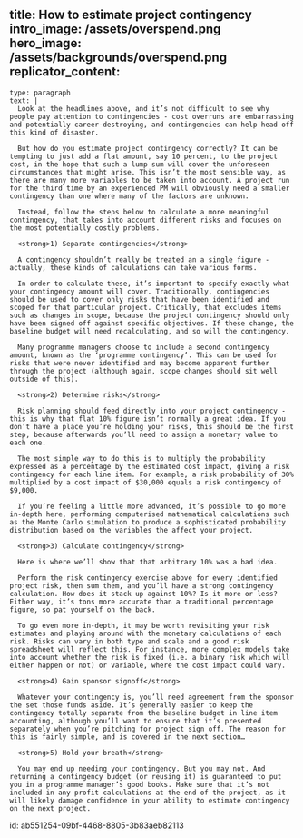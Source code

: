 title: How to estimate project contingency
intro_image: /assets/overspend.png
hero_image: /assets/backgrounds/overspend.png
replicator_content:
  - 
    type: paragraph
    text: |
      Look at the headlines above, and it’s not difficult to see why people pay attention to contingencies - cost overruns are embarrassing and potentially career-destroying, and contingencies can help head off this kind of disaster.
      
      But how do you estimate project contingency correctly? It can be tempting to just add a flat amount, say 10 percent, to the project cost, in the hope that such a lump sum will cover the unforeseen circumstances that might arise. This isn’t the most sensible way, as there are many more variables to be taken into account. A project run for the third time by an experienced PM will obviously need a smaller contingency than one where many of the factors are unknown.
      
      Instead, follow the steps below to calculate a more meaningful contingency, that takes into account different risks and focuses on the most potentially costly problems.
      
      <strong>1) Separate contingencies</strong>
      
      A contingency shouldn’t really be treated an a single figure - actually, these kinds of calculations can take various forms.
      
      In order to calculate these, it’s important to specify exactly what your contingency amount will cover. Traditionally, contingencies should be used to cover only risks that have been identified and scoped for that particular project. Critically, that excludes items such as changes in scope, because the project contingency should only have been signed off against specific objectives. If these change, the baseline budget will need recalculating, and so will the contingency.
      
      Many programme managers choose to include a second contingency amount, known as the ‘programme contingency’. This can be used for risks that were never identified and may become apparent further through the project (although again, scope changes should sit well outside of this).
      
      <strong>2) Determine risks</strong>
      
      Risk planning should feed directly into your project contingency - this is why that flat 10% figure isn’t normally a great idea. If you don’t have a place you’re holding your risks, this should be the first step, because afterwards you’ll need to assign a monetary value to each one.
      
      The most simple way to do this is to multiply the probability expressed as a percentage by the estimated cost impact, giving a risk contingency for each line item. For example, a risk probability of 30% multiplied by a cost impact of $30,000 equals a risk contingency of $9,000.
      
      If you’re feeling a little more advanced, it’s possible to go more in-depth here, performing computerised mathematical calculations such as the Monte Carlo simulation to produce a sophisticated probability distribution based on the variables the affect your project.
      
      <strong>3) Calculate contingency</strong>
      
      Here is where we’ll show that that arbitrary 10% was a bad idea.
      
      Perform the risk contingency exercise above for every identified project risk, then sum them, and you’ll have a strong contingency calculation. How does it stack up against 10%? Is it more or less? Either way, it’s tons more accurate than a traditional percentage figure, so pat yourself on the back.
      
      To go even more in-depth, it may be worth revisiting your risk estimates and playing around with the monetary calculations of each risk. Risks can vary in both type and scale and a good risk spreadsheet will reflect this. For instance, more complex models take into account whether the risk is fixed (i.e. a binary risk which will either happen or not) or variable, where the cost impact could vary.
      
      <strong>4) Gain sponsor signoff</strong>
      
      Whatever your contingency is, you’ll need agreement from the sponsor the set those funds aside. It’s generally easier to keep the contingency totally separate from the baseline budget in line item accounting, although you’ll want to ensure that it’s presented separately when you’re pitching for project sign off. The reason for this is fairly simple, and is covered in the next section…
      
      <strong>5) Hold your breath</strong>
      
      You may end up needing your contingency. But you may not. And returning a contingency budget (or reusing it) is guaranteed to put you in a programme manager’s good books. Make sure that it’s not included in any profit calculations at the end of the project, as it will likely damage confidence in your ability to estimate contingency on the next project.
id: ab551254-09bf-4468-8805-3b83aeb82113
